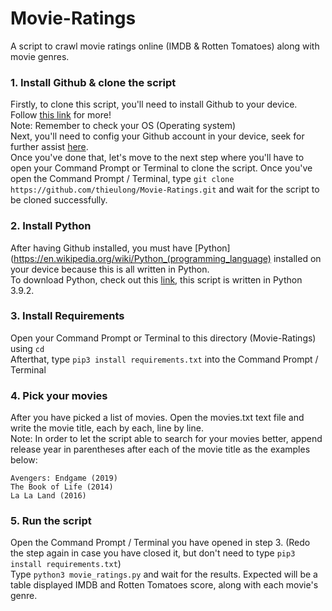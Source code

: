# Movie-Ratings
A script to crawl movie ratings online (IMDB &amp; Rotten Tomatoes) along with movie genres.
### 1. Install Github & clone the script
Firstly, to clone this script, you'll need to install Github to your device. Follow [this link](https://github.com/git-guides/install-git) for more!  
Note: Remember to check your OS (Operating system)  
Next, you'll need to config your Github account in your device, seek for further assist [here](https://git-scm.com/book/en/v2/Customizing-Git-Git-Configuration).  
Once you've done that, let's move to the next step where you'll have to open your Command Prompt or Terminal to clone the script. Once you've open the Command Prompt / Terminal, type `git clone https://github.com/thieulong/Movie-Ratings.git` and wait for the script to be cloned successfully.
### 2. Install Python
After having Github installed, you must have [Python](https://en.wikipedia.org/wiki/Python_(programming_language) installed on your device because this is all written in Python.  
To download Python, check out this [link](https://www.python.org/downloads/), this script is written in Python 3.9.2.  
### 3. Install Requirements
Open your Command Prompt or Terminal to this directory (Movie-Ratings) using `cd`  
Afterthat, type `pip3 install requirements.txt` into the Command Prompt / Terminal  
### 4. Pick your movies
After you have picked a list of movies. Open the movies.txt text file and write the movie title, each by each, line by line.  
Note: In order to let the script able to search for your movies better, append release year in parentheses after each of the movie title as the examples below:  
```
Avengers: Endgame (2019)
The Book of Life (2014)
La La Land (2016)
```
### 5. Run the script
Open the Command Prompt / Terminal you have opened in step 3. (Redo the step again in case you have closed it, but don't need to type `pip3 install requirements.txt`)  
Type `python3 movie_ratings.py` and wait for the results. Expected will be a table displayed IMDB and Rotten Tomatoes score, along with each movie's genre.  
